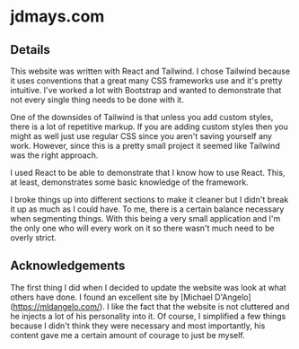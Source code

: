 # jdmays.com

## Details

This website was written with React and Tailwind.  I chose Tailwind because it uses conventions that a great many CSS 
frameworks use and it's pretty intuitive.  I've worked a lot with Bootstrap and wanted to demonstrate that not every single thing needs to be done with it. 

One of the downsides of Tailwind is that unless you add custom styles, there is a lot of repetitive markup. 
If you are adding custom styles then you might as well just use regular CSS since you aren't saving yourself any work. However, 
since this is a pretty small project it seemed like Tailwind was the right approach.

I used React to be able to demonstrate that I know how to use React.  This, at least, demonstrates some basic knowledge of the framework.

I broke things up into different sections to make it cleaner but I didn't break it up as much as I could have.  To me, there is a 
certain balance necessary when segmenting things. With this being a very small application and I'm the only one who will every work on it so there wasn't much need to be overly strict.


## Acknowledgements

The first thing I did when I decided to update the website was look at what others have done.  I found an excellent site by [Michael D'Angelo] (https://mldangelo.com/). 
I like the fact that the website is not cluttered and he injects a lot of his personality into it.  Of course, I simplified a few things 
because I didn't think they were necessary and most importantly, his content gave me a certain amount of courage to just be myself. 

